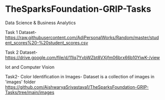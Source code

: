 # TheSparksFoundation-GRIP-Tasks
Data Science &amp; Business Analytics

Task 1 Dataset- https://raw.githubusercontent.com/AdiPersonalWorks/Random/master/student_scores%20-%20student_scores.csv

Task 2 Dataset- https://drive.google.com/file/d/11Iq7YvbWZbt8VXjfm06brx66b10YiwK-/view


Iot and Computer Vision

Task2- Color Identification in Images- Dataset is a collection of images in 'images' folder https://github.com/AishwaryaSrivastava1/TheSparksFoundation-GRIP-Tasks/tree/main/images
